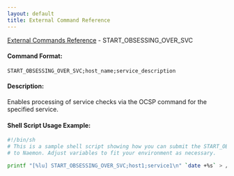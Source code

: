 ```yaml
---
layout: default
title: External Command Reference
---
```


<!--
************************************************
* AUTO GENERATED PAGE - USE ./update SCRIPT
************************************************
-->

<span class="glyphicon glyphicon-arrow-up"></span><a href="index.html"> External Commands Reference</a> - START_OBSESSING_OVER_SVC<br>

#### Command Format:

`START_OBSESSING_OVER_SVC;host_name;service_description`

#### Description:

Enables processing of service checks via the OCSP command for the specified service.

#### Shell Script Usage Example:

```sh
#!/bin/sh
# This is a sample shell script showing how you can submit the START_OBSESSING_OVER_SVC command
# to Naemon. Adjust variables to fit your environment as necessary.

printf "[%lu] START_OBSESSING_OVER_SVC;host1;service1\n" `date +%s` > /var/lib/naemon/naemon.cmd
```
